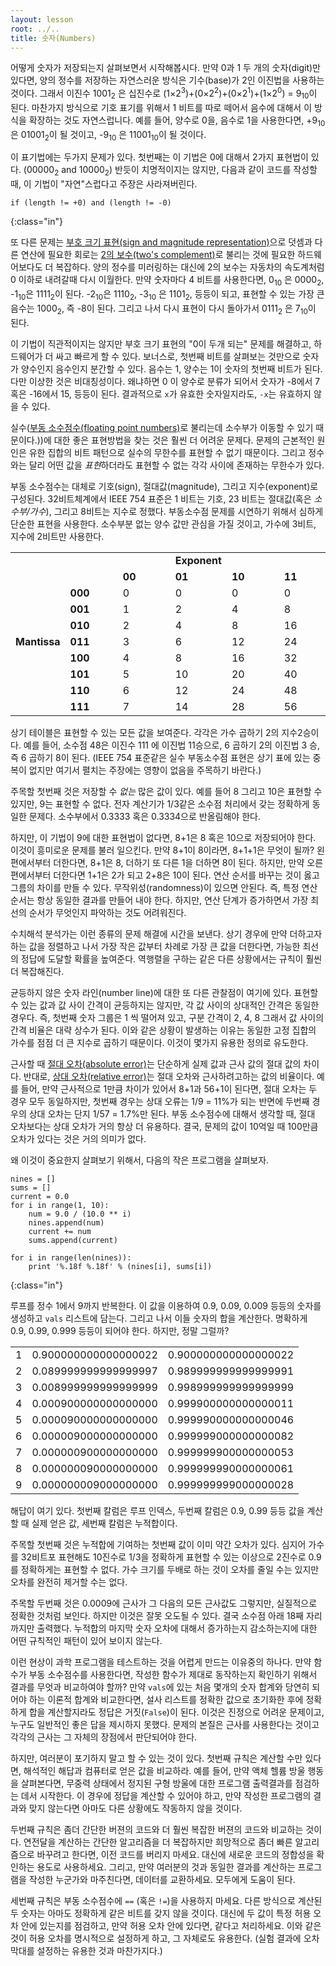 ```yaml
---
layout: lesson
root: ../..
title: 숫자(Numbers)
---
```


어떻게 숫자가 저장되는지 살펴보면서 시작해봅시다.
만약 0과 1 두 개의 숫자(digit)만 있다면, 양의 정수를 저장하는 자연스러운 방식은 기수(base)가 2인 이진법을 사용하는 것이다. 그래서 
이진수 1001<sub>2</sub> 은 십진수로 (1&times;2<sup>3</sup>)+(0&times;2<sup>2</sup>)+(0&times;2<sup>1</sup>)+(1&times;2<sup>0</sup>) = 9<sub>10</sub>이 된다.
마찬가지 방식으로 기호 표기를 위해서 1 비트를 따로 떼어서 음수에 대해서 이 방식을 확장하는 것도 자연스럽니다.
예를 들어, 양수로 0을, 음수로 1을 사용한다면, 
+9<sub>10</sub> 은 01001<sub>2</sub>이 될 것이고, -9<sub>10</sub> 은 11001<sub>10</sub>이 될 것이다.

이 표기법에는 두가지 문제가 있다. 첫번째는 이 기법은 0에 대해서 2가지 표현법이 있다. (00000<sub>2</sub> and 10000<sub>2</sub>)
반듯이 치명적이지는 않지만, 다음과 같이 코드를 작성할 때, 이 기법이 "자연"스럽다고 주장은 사라져버린다.

~~~
if (length != +0) and (length != -0)
~~~
{:class="in"}

또 다른 문제는 [부호 크기 표현(sign and magnitude representation)](../../gloss.html#sign-and-magnitude)으로 덧셈과 다른 연산에 필요한 회로는 [2의 보수(two's complement)](../../gloss.html#twos-complement)로 불리는 것에 필요한 하드웨어보다도 더 복잡하다. 양의 정수를 미러링하는 대신에 2의 보수는 자동차의 속도계처럼 0 이하로 내려갈때 다시 이월한다. 
만약 숫자마다 4 비트를 사용한다면, 0<sub>10</sub> 은 0000<sub>2</sub>, -1<sub>10</sub>은 1111<sub>2</sub>이 된다.
-2<sub>10</sub>은 1110<sub>2</sub>, -3<sub>10</sub> 은 1101<sub>2</sub>, 등등이 되고, 표현할 수 있는 가장 큰 음수는 1000<sub>2</sub>, 즉 -8이 된다.
그리고 나서 다시 표현이 다시 돌아가서 0111<sub>2</sub> 은 7<sub>10</sub>이 된다.

이 기법이 직관적이지는 않지만 부호 크기 표현의 "0이 두개 되는" 문제를 해결하고, 하드웨어가 더 싸고 빠르게 할 수 있다. 보너스로, 첫번째 비트를 살펴보는 것만으로 숫자가 양수인지 음수인지 분간할 수 있다. 음수는 1, 양수는 1이 숫자의 첫번째 비트가 된다. 다만 이상한 것은 비대칭성이다.
왜냐하면 0 이 양수로 분류가 되어서 숫자가 -8에서 7 혹은 -16에서 15, 등등이 된다.
결과적으로 `x`가 유효한 숫자일지라도, `-x`는 유효하지 않을 수 있다.

실수([부동 소수점수(floating point numbers)](../../gloss.html#float-point-number)로 불리는데 소수부가 이동할 수 있기 때문이다.))에 대한 좋은 표현방법을 찾는 것은 훨씬 더 어려운 문제다.
문제의 근본적인 원인은 유한 집합의 비트 패턴으로 실수의 무한수를 표현할 수 없기 때문이다. 그리고 정수와는 달리 어떤 값을 *표현*하더라도 표현할 수 없는 각각 사이에 존재하는 무한수가 있다.

부동 소수점수는 대체로 기호(sign), 절대값(magnitude), 그리고 지수(exponent)로 구성된다. 32비트체계에서 IEEE 754 표준은 1 비트는 기호, 23 비트는 절대값(혹은 *소수부/가수*), 그리고 8비트는 지수로 정했다. 부동소수점 문제를 시연하기 위해서 
심하게 단순한 표현을 사용한다. 소수부분 없는 양수 값만 관심을 가질 것이고, 가수에 3비트, 지수에 2비트만 사용한다.

<!--- Remove this style when vertical headers was supported by pandoc:
https://github.com/jgm/pandoc/issues/1359 -->
<style>
.table-exponent td {
    width:17%;
}
.table-exponent td.table-exponent-header {
    font-weight: bold;
}
</style>

<!--- Merge cells around "Exponent" when colspan was supported by pandoc:
https://github.com/jgm/pandoc/issues/1340 -->
<table class="table table-striped table-exponent">
<tr><td></td>        <td>   </td><td></td><td class="table-exponent-header">Exponent</td><td></td><td></td></tr>
<tr><td></td>        <td>   </td><td class="table-exponent-header">00</td><td class="table-exponent-header">01</td><td class="table-exponent-header">10</td><td class="table-exponent-header">11</td></tr>
<tr><td></td>        <td class="table-exponent-header">000</td><td> 0</td><td> 0</td><td> 0</td><td> 0</td></tr>
<tr><td></td>        <td class="table-exponent-header">001</td><td> 1</td><td> 2</td><td> 4</td><td> 8</td></tr>
<tr><td></td>        <td class="table-exponent-header">010</td><td> 2</td><td> 4</td><td> 8</td><td>16</td></tr>
<tr><td class="table-exponent-header">Mantissa</td><td class="table-exponent-header">011</td><td> 3</td><td> 6</td><td>12</td><td>24</td></tr>
<tr><td></td>        <td class="table-exponent-header">100</td><td> 4</td><td> 8</td><td>16</td><td>32</td></tr>
<tr><td></td>        <td class="table-exponent-header">101</td><td> 5</td><td>10</td><td>20</td><td>40</td></tr>
<tr><td></td>        <td class="table-exponent-header">110</td><td> 6</td><td>12</td><td>24</td><td>48</td></tr>
<tr><td></td>        <td class="table-exponent-header">111</td><td> 7</td><td>14</td><td>28</td><td>56</td></tr>
</table>

상기 테이블은 표현할 수 있는 모든 값을 보여준다. 
각각은 가수 곱하기 2의 지수2승이다. 예를 들어, 소수점 48은 이진수 111 에 이진법 11승으로, 6 곱하기 2의 이진법 3 승, 즉 6 곱하기 8이 된다.
(IEEE 754 표준같은 실수 부동소수점 표현은 상기 표에 있는 중복이 없지만 여기서 펼치는 주장에는 영향이 없음을 주목하기 바란다.)

주목할 첫번째 것은 저장할 수 *없는* 많은 값이 있다.
예를 들어 8 그리고 10은 표현할 수 있지만, 9는 표현할 수 없다. 
전자 계산기가 1/3같은 소수점 처리에서 갖는 정확하게 동일한 문제다.
소수부에서 0.3333 혹은 0.3334으로 반올림해야 한다.

하지만, 이 기법이 9에 대한 표현법이 없다면, 8+1은 8 혹은 10으로 저장되어야 한다. 이것이 흥미로운 문제를 불러 일으킨다. 만약 8+1이 8이라면, 8+1+1은 무엇이 될까? 왼편에서부터 더한다면, 8+1은 8, 더하기 또 다른 1을 더하면 8이 된다. 하지만, 만약 오른편에서부터 더한다면 1+1은 2가 되고 2+8은 10이 된다. 연산 순서를 바꾸는 것이 옳고 그름의 차이를 만들 수 있다. 무작위성(randomness)이 있으면 안된다. 즉, 특정 연산 순서는 항상 동일한 결과를 만들어 내야 한다. 하지만, 연산 단계가 증가하면서 가장 최선의 순서가 무엇인지 파악하는 것도 어려워진다. 

수치해석 분석가는 이런 종류의 문제 해결에 시간을 보낸다. 상기 경우에 만약 더하고자 하는 값을 정렬하고 나서 가장 작은 값부터 차례로 가장 큰 값을 더한다면, 가능한 최선의 정답에 도달할 확률을 높여준다. 역행렬을 구하는 같은 다른 상황에서는 규칙이 훨씬 더 복잡해진다. 

균등하지 않은 숫자 라인(number line)에 대한 또 다른 관찰점이 여기에 있다. 
표현할 수 있는 값과 값 사이 간격이 균등하지는 않지만, 각 값 사이의 상대적인 간격은 동일한 경우다. 즉, 첫번째 숫자 그룹은 1 씩 떨어져 있고, 구분 간격이 2, 4, 8 그래서 값 사이의 간격 비율은 대략 상수가 된다. 이와 같은 상황이 발생하는 이유는 동일한 고정 집합의 가수를 점점 더 큰 지수로 곱하기 때문이다. 이것이 몇가지 유용한 정의로 유도한다.

근사할 때 [절대 오차(absolute error)](../../gloss.html#absolute-error)는 단순하게 실제 값과 근사 값의 절대 값의 차이다. 반대로, [상대 오차(relative error)](../../gloss.html#relative-error)는 절대 오차와 근사하려고하는 값의 비율이다. 예를 들어, 만약 근사적으로 1만큼 차이가 있어서 8+1과 56+1이 된다면, 절대 오차는 두 경우 모두 동일하지만, 첫번째 경우는 상대 오류는 1/9 = 11%가 되는 반면에 두번째 경우의 상대 오차는 단지 1/57 = 1.7%만 된다. 부동 소수점수에 대해서 생각할 때, 절대 오차보다는 상대 오차가 거의 항상 더 유용하다.
결국, 문제의 값이 10억일 때 100만큼 오차가 있다는 것은 거의 의미가 없다.

왜 이것이 중요한지 살펴보기 위해서, 다음의 작은 프로그램을 살펴보자.

~~~
nines = []
sums = []
current = 0.0
for i in range(1, 10):
    num = 9.0 / (10.0 ** i)
    nines.append(num)
    current += num
    sums.append(current)

for i in range(len(nines)):
    print '%.18f %.18f' % (nines[i], sums[i])
~~~
{:class="in"}

루프를 정수 1에서 9까지 반복한다. 이 값을 이용하여 0.9, 0.09, 0.009 등등의 숫자를 생성하고 `vals` 리스트에 담는다. 그리고 나서 이들 숫자의 합을 계산한다. 명확하게 0.9, 0.99, 0.999 등등이 되어야 한다. 하지만, 정말 그럴까?

<table class="table table-striped">
<tr><td>1</td><td>0.900000000000000022</td><td>0.900000000000000022</td></tr>
<tr><td>2</td><td>0.089999999999999997</td><td>0.989999999999999991</td></tr>
<tr><td>3</td><td>0.008999999999999999</td><td>0.998999999999999999</td></tr>
<tr><td>4</td><td>0.000900000000000000</td><td>0.999900000000000011</td></tr>
<tr><td>5</td><td>0.000090000000000000</td><td>0.999990000000000046</td></tr>
<tr><td>6</td><td>0.000009000000000000</td><td>0.999999000000000082</td></tr>
<tr><td>7</td><td>0.000000900000000000</td><td>0.999999900000000053</td></tr>
<tr><td>8</td><td>0.000000090000000000</td><td>0.999999990000000061</td></tr>
<tr><td>9</td><td>0.000000009000000000</td><td>0.999999999000000028</td></tr>
</table>

해답이 여기 있다. 첫번째 칼럼은 루프 인덱스, 두번째 칼럼은 0.9, 0.99 등등 값을 계산할 때 실제 얻은 값, 세번째 칼럼은 누적합이다.

주목할 첫번째 것은 누적합에 기여하는 첫번째 값이 이미 약간 오차가 있다. 심지어 가수를 32비트포 표현해도 10진수로 1/3을 정확하게 표현할 수 있는 이상으로 2진수로 0.9를 정확하게는 표현할 수 없다. 가수 크기를 두배로 하는 것이 오차를 줄일 수는 있지만 오차를 완전히 제거할 수는 없다.

주목할 두번째 것은 0.0009에 근사가 그 다음의 모든 근사값도 그렇지만, 실질적으로 정확한 것처럼 보인다. 하지만 이것은 잘못 오도될 수 있다. 결국 소수점 아래 18째 자리까지만 출력했다. 누적합의 마지막 숫자 오차에 대해서 증가하는지 감소하는지에 대한 어떤 규칙적인 패턴이 있어 보이지 않는다. 

이런 현상이 과학 프로그램을 테스트하는 것을 어렵게 만드는 이유중의 하나다. 만약 함수가 부동 소수점수를 사용한다면, 작성한 함수가 제대로 동작하는지 확인하기 위해서 결과를 무엇과 비교하여야 할까? 만약 `vals`에 있는 처음 몇개의 숫자 합계와 당연히 되어야 하는 이론적 합계와 비교한다면, 설사 리스트를 정확한 값으로 초기화한 후에 정확하게 합을 계산할지라도 정답은 거짓(`False`)이 된다. 
이것은 진정으로 어려운 문제이고, 누구도 일반적인 좋은 답을 제시하지 못했다. 문제의 본질은 근사를 사용한다는 것이고 각각의 근사는 그 자체의 장점에서 판단되어야 한다.

하지만, 여러분이 포기하지 말고 할 수 있는 것이 있다. 첫번째 규칙은 계산할 수만 있다면, 해석적인 해답과 컴퓨터로 얻은 값을 비교하라. 예를 들어, 만약 액체 헬륨 방울 행동을 살펴본다면, 무중력 상태에서 정지된 구형 방울에 대한 프로그램 출력결과를 점검하는 데서 시작한다. 이 경우에 정답을 계산할 수 있어야 하고, 만약 작성한 프로그램의 결과와 맞지 않는다면 아마도 다른 상황에도 작동하지 않을 것이다.

두번째 규칙은 좀더 간단한 버젼의 코드와 더 훨씬 복잡한 버젼의 코드와 비교하는 것이다. 연전달을 계산하는 간단한 알고리즘을  더 복잡하지만 희망적으로 좀더 빠른 알고리즘으로 바꾸려고 한다면, 이전 코드를 버리지 마세요. 대신에 새로운 코드의 정합성을 확인하는 용도로 사용하세요. 그리고, 만약 여러분의 것과 동일한 결과를 계산하는 프로그램을 작성한 누군가와 마주친다면, 데이터를 교환하세요. 모두에게 도움이 된다.

세번째 규칙은 부동 소수점수에 `==` (혹은 `!=`)을 사용하지 마세요. 다른 방식으로 계산된 두 숫자는 아마도 정확하게 같은 비트를 갖지 않을 것이다. 대신에 두 값이 특정 허용 오차 안에 있는지를 점검하고, 만약 허용 오차 안에 있다면, 같다고 처리하세요. 이와 같은 것이 허용 오차를 명시적으로 설정하게 하고, 그 자체로도 유용한다. (실험 결과에 오차 막대를 설정하는 유용한 것과 마찬가지다.)